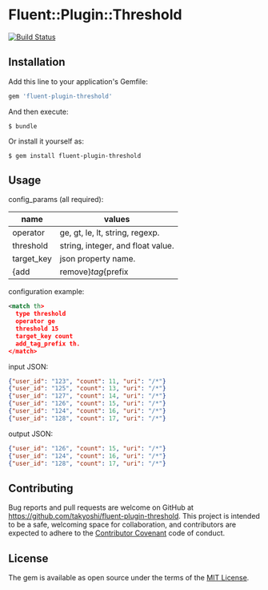 # Fluent::Plugin::Threshold
[![Build Status](https://travis-ci.org/takyoshi/fluent-plugin-threshold.svg?branch=master)](https://travis-ci.org/takyoshi/fluent-plugin-threshold)

## Installation

Add this line to your application's Gemfile:

```ruby
gem 'fluent-plugin-threshold'
```

And then execute:

    $ bundle

Or install it yourself as:

    $ gem install fluent-plugin-threshold

## Usage

config_params (all required):

name                             | values
-------------------------------- | ------------------------------------------
operator                         | ge, gt, le, lt, string, regexp.
threshold                        | string, integer, and float value.
target_key                       | json property name.
{add|remove}_tag_{prefix|suffix} | string

configuration example:
```xml
<match th>
  type threshold
  operator ge
  threshold 15
  target_key count
  add_tag_prefix th.
</match>
```

input JSON:
```json
{"user_id": "123", "count": 11, "uri": "/*"}
{"user_id": "125", "count": 13, "uri": "/*"}
{"user_id": "127", "count": 14, "uri": "/*"}
{"user_id": "126", "count": 15, "uri": "/*"}
{"user_id": "124", "count": 16, "uri": "/*"}
{"user_id": "128", "count": 17, "uri": "/*"}
```

output JSON:
```json
{"user_id": "126", "count": 15, "uri": "/*"}
{"user_id": "124", "count": 16, "uri": "/*"}
{"user_id": "128", "count": 17, "uri": "/*"}
```

## Contributing

Bug reports and pull requests are welcome on GitHub at https://github.com/takyoshi/fluent-plugin-threshold. This project is intended to be a safe, welcoming space for collaboration, and contributors are expected to adhere to the [Contributor Covenant](http://contributor-covenant.org) code of conduct.


## License

The gem is available as open source under the terms of the [MIT License](http://opensource.org/licenses/MIT).
